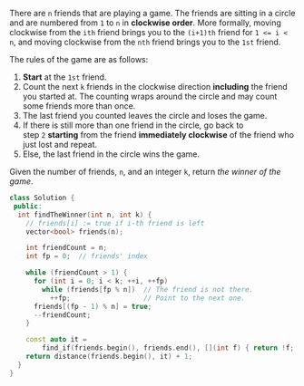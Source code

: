 There are `n` friends that are playing a game. The friends are sitting in a circle and are numbered from `1` to `n` in **clockwise order**. More formally, moving clockwise from the `ith` friend brings you to the `(i+1)th` friend for `1 <= i < n`, and moving clockwise from the `nth` friend brings you to the `1st` friend.

The rules of the game are as follows:

1. **Start** at the `1st` friend.
2. Count the next `k` friends in the clockwise direction **including** the friend you started at. The counting wraps around the circle and may count some friends more than once.
3. The last friend you counted leaves the circle and loses the game.
4. If there is still more than one friend in the circle, go back to step `2` **starting** from the friend **immediately clockwise** of the friend who just lost and repeat.
5. Else, the last friend in the circle wins the game.

Given the number of friends, `n`, and an integer `k`, return _the winner of the game_.

```cpp
class Solution {
 public:
  int findTheWinner(int n, int k) {
    // friends[i] := true if i-th friend is left
    vector<bool> friends(n);

    int friendCount = n;
    int fp = 0;  // friends' index

    while (friendCount > 1) {
      for (int i = 0; i < k; ++i, ++fp)
        while (friends[fp % n])  // The friend is not there.
          ++fp;                  // Point to the next one.
      friends[(fp - 1) % n] = true;
      --friendCount;
    }

    const auto it =
        find_if(friends.begin(), friends.end(), [](int f) { return !f; });
    return distance(friends.begin(), it) + 1;
  }
}
```